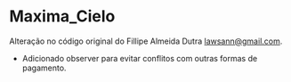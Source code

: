 Maxima_Cielo
============
Alteração no código original do Fillipe Almeida Dutra lawsann@gmail.com.

* Adicionado observer para evitar conflitos com outras formas de pagamento.